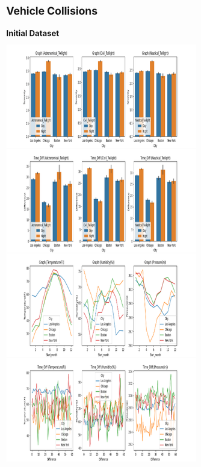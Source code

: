 # Vehicle Collisions

## Initial Dataset 

<img src="City_info.png" width="1000" height="275">

<img src="Time_Difference.png" width="1000" height="275">

<img src="weather_info.png" width="1000" height="275">

<img src="Time_Difference (by climate).png" width="1000" height="275">


